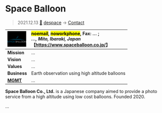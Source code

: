 # Space Balloon
> 2021.12.13 [🚀](../../index/index.md) [despace](../index.md) → [Contact](../contact.md)

|[![](../f/con/s/space_balloon_logo1_thumb.png)](../f/con/s/space_balloon_logo1.png)|<mark>noemail</mark>, <mark>noworkphone</mark>, Fax: … ;<br> *…, Mito, Ibaraki, Japan*<br> 【<https://www.spaceballoon.co.jp/>】|
|:--|:--|
|**Mission**|…|
|**Vision**|…|
|**Values**|…|
|**Business**|Earth observation using high altitude balloons|
|**[MGMT](../mgmt.md)**|…|

**Space Balloon Co., Ltd.** is a Japanese company aimed to provide a photo service from a high altitude using low cost balloons. Founded 2020.

<p style="page-break-after:always"> </p>

…
